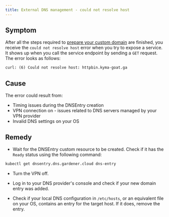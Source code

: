 ```yaml
---
title: External DNS management - could not resolve host
---
```


## Symptom

After all the steps required to [prepare your custom domain](../../../../03-tutorials/00-api-exposure/apix-02-setup-custom-domain-for-workload.md) are finished, you receive the `could not resolve host` error when you try to expose a service. It shows up when you call the service endpoint by sending a `GET` request. The error looks as follows:

```txt
curl: (6) Could not resolve host: httpbin.kyma-goat.ga
```

## Cause

The error could result from:

- Timing issues during the DNSEntry creation
- VPN connection on - issues related to DNS servers managed by your VPN provider
- Invalid DNS settings on your OS

## Remedy

- Wait for the DNSEntry custom resource to be created. Check if it has the `Ready` status using the following command:

```bash
kubectl get dnsentry.dns.gardener.cloud dns-entry
```

- Turn the VPN off.

- Log in to your DNS provider's console and check if your new domain entry was added.

- Check if your local DNS configuration in `/etc/hosts`, or an equivalent file on your OS, contains an entry for the target host. If it does, remove the entry.

